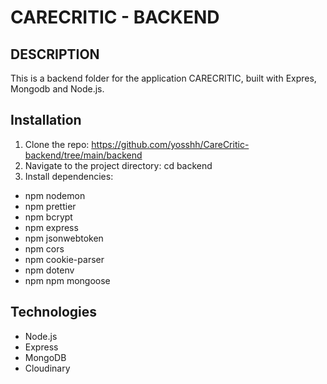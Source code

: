 # CARECRITIC - BACKEND


## DESCRIPTION
This is a backend folder for the application CARECRITIC, built with Expres, Mongodb and Node.js.

## Installation
1. Clone the repo: https://github.com/yosshh/CareCritic-backend/tree/main/backend
2. Navigate to the project directory: cd backend
3. Install dependencies: 
- npm nodemon
- npm prettier
- npm bcrypt
- npm express
- npm jsonwebtoken
- npm cors
- npm cookie-parser
- npm dotenv
- npm npm mongoose


## Technologies
- Node.js
- Express
- MongoDB
- Cloudinary
                        